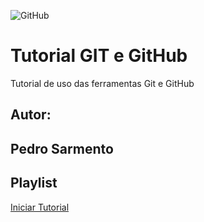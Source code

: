 ![GitHub](https://img.shields.io/github/license/pesarmento/GitGitHub)
# Tutorial GIT e GitHub 
Tutorial de uso das ferramentas Git e GitHub
## Autor:
## Pedro Sarmento
## Playlist
[Iniciar Tutorial](https://joseassis.com.br/cursos/gitegithub.html)
